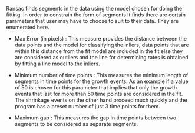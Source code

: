 Ransac finds segments in the data using the model chosen for doing the fitting. In order to constrain the form of segments it finds there are certain parameters that user may have to choose to suit to their data. They are enumerated here.

* Max Error (in pixels) : This measure provides the distance between the data points and the model for classifying the inliers, data points that are within this distance from the fit model are included in the fit else they are considered as outliers and the line for determining rates is obtained by fitting a line model to the inliers.

* Minimum number of time points : This measures the minimum length of segments in time points for the growth events. As an example if a value of 50 is chosen for this parameter that implies that only the growth events that last for more than 50 time points are considered in the fit. The shrinkage events on the other hand proceed much quickly and the program has a preset number of just 3 time points for them.

* Maximum gap : This measures the gap in time points between two segments to be considered  as separate segments.
